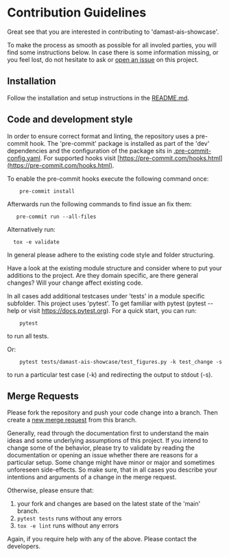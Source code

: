 # Contribution Guidelines

Great see that you are interested in contributing to 'damast-ais-showcase'.

To make the process as smooth as possible for all involed parties, you will find some instructions
below.  In case there is some information missing, or you feel lost, do not
hesitate to ask or [open an issue](https://gitlab.com/simula-srl/damast-ais-showcase/-/issues/new)
 on this project.

 ## Installation

 Follow the installation and setup instructions in the [README.md](README.md).


## Code and development style

In order to ensure correct format and linting, the repository uses a pre-commit hook.
The 'pre-commit' package is installed as part of the 'dev' dependencies and the configuration of the
package sits in [.pre-commit-config.yaml](.pre-commit-config.yaml). For supported hooks
visit [https://pre-commit.com/hooks.html](https://pre-commit.com/hooks.html).

To enable the pre-commit hooks execute the following command once:

```
    pre-commit install
```

Afterwards run the following commands to find issue an fix them:

```
   pre-commit run --all-files
```

Alternatively run:
```
  tox -e validate
```

In general please adhere to the existing code style and folder structuring.

Have a look at the existing module structure and consider where to put your additions to the project.
Are they domain specific, are there general changes? Will your change affect existing code.

In all cases add additional testcases under 'tests' in a module specific subfolder.
This project uses 'pytest'.
To get familiar with pytest (pytest --help or visit https://docs.pytest.org).
For a quick start, you can run:

```
    pytest
```

to run all tests.

Or:

```
    pytest tests/damast-ais-showcase/test_figures.py -k test_change -s
```

to run a particular test case (-k) and redirecting the output to stdout (-s).



## Merge Requests

Please fork the repository and push your code change into a branch.
Then create a [new merge request](https://gitlab.com/simula-srl/damast-ais-showcase/-/merge_requests/new) from this branch.

Generally, read through the documentation first to understand the main ideas and some underlying assumptions of this project.
If you intend to change some of the behavior, please try to validate by reading the documentation or opening an issue whether
there are reasons for a particular setup.
Some change might have minor or major and sometimes unforeseen side-effects.
So make sure, that in all cases you describe your intentions and arguments of a change in the merge request.

Otherwise, please ensure that:

1. your fork and changes are based on the latest state of the 'main' branch.
1. `pytest tests` runs without any errors
1. `tox -e lint` runs without any errors


Again, if you require help with any of the above. Please contact the developers.




